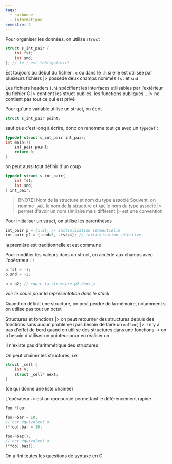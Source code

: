 ```yaml
---
tags:
  - sorbonne
  - informatique
semestre: 2
---
```

Pour organiser les données, on utilise `struct`
```c title=structure.c
struct s_int_pair {
	int fst;
	int snd;
}; // le ; est *obligatoire*
```
Est toujours au début du fichier `.c` ou dans le `.h` si elle est utilisée par plusieurs fichiers
|> possède deux champs nommés `fst` et `snd`

Les fichiers headers (`.h`) spécifient les interfaces utilisables par l'extérieur du fichier C
|> contient les struct publics, les functions publiques...
|> ne contient pas tout ce qui est privé

Pour qu'une variable utilise un struct, on écrit
```c title=structure.c
struct s_int_pair point;
```
sauf que c'est long à écrire, donc on renomme tout ça avec un `typedef` :
```c title=structure.c
typedef struct s_int_pair int_pair;
int main(){
	int_pair point; 
	return 0;
}
```
on peut aussi tout définir d'un coup
```c title=structure_better.c
typedef struct s_int_pair{
	int fst;
	int snd;
} int_pair;
```

> [!NOTE] Nom de la structure et nom du type associé
> Souvent, on nomme `_ABC` le nom de la structure et `ABC` le nom du type associé
> |> permet d'avoir un nom similaire mais différent
> |> est une convention

Pour initialiser un struct, on utilise les parenthèses
```c title=structure_init.c
int_pair p = {1,2}; // initialisation séquentielle
int_pair p2 = {.snd=3, .fst=4}; // initialisation sélective
```
la première est traditionnelle et est commune

Pour modifier les valeurs dans un struct, on accède aux champs avec l'opérateur `.` :
```c title=structure_init.c
p.fst = -1;
p.snd = -2;

p = p2; // copie la structure p2 dans p
```

*voir le cours pour la représentation dans le stack*

Quand on définit une structure, on peut perdre de la mémoire, notamment si on utilise pas tout un octet

Structures et fonctions
|> on peut retourner des structures depuis des fonctions sans aucun problème (pas besoin de faire un `malloc`)
|> il n'y a pas d'effet de bord quand on utilise des structures dans une fonctions -> on a besoin d'utiliser un pointeur pour en réaliser un

Il n'existe pas d'arithmétique des structures

On peut chaîner les structures, i.e.
```c title=chained_structure.c
struct _cell {
	int v;
	struct _cell* next;
}
```
(ce qui donne une liste chaînée)

L'opérateur `->` est un raccourcie permettant le déférencement rapide
```c title=arrow_operator.c
Foo *foo;

foo->bar = 10;
// est équivalent à
(*foo).bar = 10;

foo->baz();
// est équivalent à
(*foo).baz();
```

On a fini toutes les questions de syntaxe en C